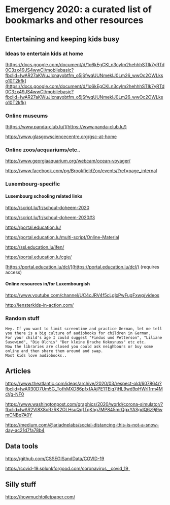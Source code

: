 # Emergency 2020: a curated list of bookmarks and other resources

## Entertaining and keeping kids busy

### Ideas to entertain kids at home

[https://docs.google.com/document/d/1o6kEgCKLn3cyIm2hehhhSTIk7yRTd0C3zx49JS4wwCI/mobilebasic?fbclid=IwAR27aKWuJIcnayobtfm_o5jSfwqUUNmeklJ0Lm26_wwOc2OWLkso10T2kfk](https://docs.google.com/document/d/1o6kEgCKLn3cyIm2hehhhSTIk7yRTd0C3zx49JS4wwCI/mobilebasic?fbclid=IwAR27aKWuJIcnayobtfm_o5jSfwqUUNmeklJ0Lm26_wwOc2OWLkso10T2kfk)

### Online museums

[https://www.panda-club.lu/](https://www.panda-club.lu/)

https://www.glasgowsciencecentre.org/gsc-at-home

### Online zoos/acquariums/etc..

https://www.georgiaaquarium.org/webcam/ocean-voyager/

https://www.facebook.com/pg/BrookfieldZoo/events/?ref=page_internal

### Luxembourg-specific

#### Luxembourg schooling related links

https://script.lu/fr/schoul-doheem-2020

https://script.lu/fr/schoul-doheem-2020#3

https://portal.education.lu/

https://portal.education.lu/multi-script/Online-Material

https://ssl.education.lu/ifen/

https://portal.education.lu/cgie/

[https://portal.education.lu/dcl/](https://portal.education.lu/dcl/) (requires access)


#### Online resources in/for Luxembourgish

https://www.youtube.com/channel/UC4cJRV4f5cLgIxPwFugFxwg/videos

http://lensterkids-in-action.com/


### Random stuff

```
Hey. If you want to limit screentime and practice German, let me tell you there is a big culture of audiobooks for children in German.
For your child's age I could suggest "Findus und Petterson", "Liliane Susewind", "Die Olchis" "Der kleine Drache Kokosnuss" etc etc.
Now the libraries are closed you could ask neighbours or buy some online and then share them around and swap.
Most kids love audiobooks..
```

## Articles

https://www.theatlantic.com/ideas/archive/2020/03/respect-old/607864/?fbclid=IwAR30D7Um5G_TofhMXD86pfxfAAjPE1TEiq7jHL9wd9pHWrI1rm4McVg-NF0


https://www.washingtonpost.com/graphics/2020/world/corona-simulator/?fbclid=IwAR2Vl8X8oRzRK2OLHsuQq1TqKhg7MP845mrQgxYASgdQ6z9j9wmCNBq7A0Y


https://medium.com/@ariadnelabs/social-distancing-this-is-not-a-snow-day-ac21d7fa78b4


## Data tools

https://github.com/CSSEGISandData/COVID-19

https://covid-19.splunkforgood.com/coronavirus__covid_19_


## Silly stuff

https://howmuchtoiletpaper.com/

